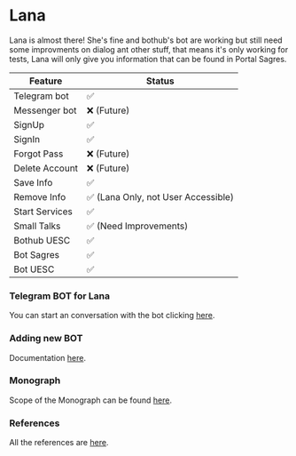 # Lana
Lana is almost there! She's fine and bothub's bot are working but still need some improvments on dialog ant other stuff, that means it's only working for tests, Lana will only give you information that can be found in Portal Sagres.

Feature | Status
------------ | -------------
Telegram bot | ✅
Messenger bot | ❌ (Future)
SignUp| ✅
SignIn | ✅
Forgot Pass | ❌ (Future)
Delete Account | ❌ (Future)
Save Info | ✅
Remove Info | ✅ (Lana Only, not User Accessible)
Start Services | ✅
Small Talks | ✅ (Need Improvements)
Bothub UESC | ✅ 
Bot Sagres | ✅
Bot UESC | ✅

### Telegram BOT for Lana
You can start an conversation with the bot clicking [here](https://t.me/lana_pa_bot). 

### Adding new BOT
Documentation [here](/Docs/BOT-RES-REQ-IDL.md).

### Monograph
Scope of the Monograph can be found [here](/Docs/MONOGRAPH-SCOPE.md).

### References
All the references are [here](/Docs/REFERENCES.md).